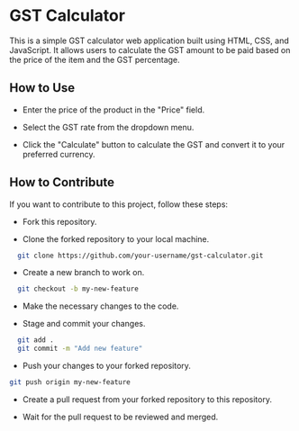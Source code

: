 # GST Calculator

This is a simple GST calculator web application built using HTML, CSS, and JavaScript. It allows users to calculate the GST amount to be paid based on the price of the item and the GST percentage.

## How to Use

- Enter the price of the product in the "Price" field.

- Select the GST rate from the dropdown menu.

- Click the "Calculate" button to calculate the GST and convert it to your preferred currency.

## How to Contribute

If you want to contribute to this project, follow these steps:

- Fork this repository.

- Clone the forked repository to your local machine.

```bash
  git clone https://github.com/your-username/gst-calculator.git
```

- Create a new branch to work on.

```bash
  git checkout -b my-new-feature
```

- Make the necessary changes to the code.

- Stage and commit your changes.

```bash
  git add .
  git commit -m "Add new feature"
```

- Push your changes to your forked repository.

```bash
git push origin my-new-feature
```

- Create a pull request from your forked repository to this repository.

- Wait for the pull request to be reviewed and merged.
